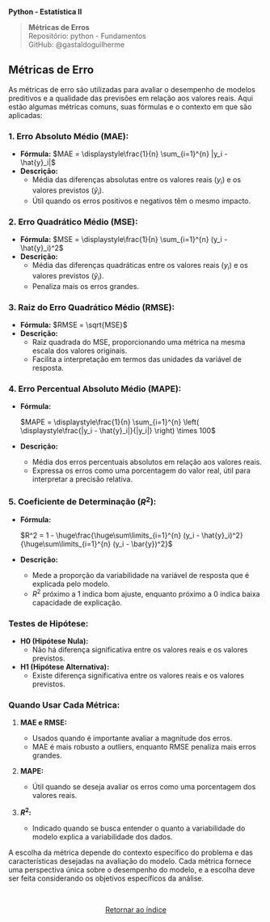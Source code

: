 **Python - Estatística II** 
>**Métricas de Erros**    
> Repositório: python - Fundamentos  
> GitHub: @gastaldoguilherme
&nbsp;



 ## Métricas de Erro

As métricas de erro são utilizadas para avaliar o desempenho de modelos preditivos e a qualidade das previsões em relação aos valores reais. Aqui estão algumas métricas comuns, suas fórmulas e o contexto em que são aplicadas:

### 1. **Erro Absoluto Médio (MAE):**
   - **Fórmula:**
     $MAE = \displaystyle\frac{1}{n} \sum_{i=1}^{n} |y_i - \hat{y}_i|$
   - **Descrição:**
     - Média das diferenças absolutas entre os valores reais ($y_i$) e os valores previstos ($\hat{y}_i$).
     - Útil quando os erros positivos e negativos têm o mesmo impacto.

### 2. **Erro Quadrático Médio (MSE):**
   - **Fórmula:**
     $MSE = \displaystyle\frac{1}{n} \sum_{i=1}^{n} (y_i - \hat{y}_i)^2$
   - **Descrição:**
     - Média das diferenças quadráticas entre os valores reais ($y_i$) e os valores previstos ($\hat{y}_i$).
     - Penaliza mais os erros grandes.

### 3. **Raiz do Erro Quadrático Médio (RMSE):**
   - **Fórmula:**
     $RMSE = \sqrt{MSE}$
   - **Descrição:**
     - Raiz quadrada do MSE, proporcionando uma métrica na mesma escala dos valores originais.
     - Facilita a interpretação em termos das unidades da variável de resposta.

### 4. **Erro Percentual Absoluto Médio (MAPE):**

   - **Fórmula:**
     
     $MAPE = \displaystyle\frac{1}{n} \sum_{i=1}^{n} \left( \displaystyle\frac{|y_i - \hat{y}_i|}{|y_i|} \right) \times 100$
     
   - **Descrição:**
     
     - Média dos erros percentuais absolutos em relação aos valores reais.
     - Expressa os erros como uma porcentagem do valor real, útil para interpretar a precisão relativa.

### 5. **Coeficiente de Determinação ($R^2$):**
   - **Fórmula:**
   
     $R^2 = 1 - \huge\frac{\huge\sum\limits_{i=1}^{n} (y_i - \hat{y}_i)^2}{\huge\sum\limits_{i=1}^{n} (y_i - \bar{y})^2}$


   - **Descrição:**
     - Mede a proporção da variabilidade na variável de resposta que é explicada pelo modelo.
     - $R^2$ próximo a 1 indica bom ajuste, enquanto próximo a 0 indica baixa capacidade de explicação.

### Testes de Hipótese:

- **H0 (Hipótese Nula):**
  - Não há diferença significativa entre os valores reais e os valores previstos.
- **H1 (Hipótese Alternativa):**
  - Existe diferença significativa entre os valores reais e os valores previstos.

### Quando Usar Cada Métrica:

1. **MAE e RMSE:**
   - Usados quando é importante avaliar a magnitude dos erros.
   - MAE é mais robusto a outliers, enquanto RMSE penaliza mais erros grandes.

2. **MAPE:**
   - Útil quando se deseja avaliar os erros como uma porcentagem dos valores reais.

3. **$R^2$:**
   - Indicado quando se busca entender o quanto a variabilidade do modelo explica a variabilidade dos dados.

A escolha da métrica depende do contexto específico do problema e das características desejadas na avaliação do modelo. Cada métrica fornece uma perspectiva única sobre o desempenho do modelo, e a escolha deve ser feita considerando os objetivos específicos da análise.








&nbsp;

<div align="center">
   
[Retornar ao índice](/README.md)

</div>
